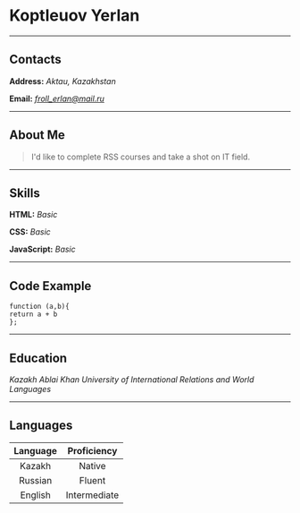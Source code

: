 # **Koptleuov Yerlan**

---

## Contacts

**Address:** _Aktau, Kazakhstan_

**Email:** [_froll_erlan@mail.ru_](maito:froll_erlan@mail.ru)

---

## About Me

> I'd like to complete RSS courses and take a shot on IT field.

---

## Skills

**HTML:** _Basic_

**CSS:** _Basic_

**JavaScript:** _Basic_

---

## Code Example

```
function (a,b){
return a + b
};
```

---

## Education

_Kazakh Ablai Khan University of International Relations and World Languages_

---

## Languages

| Language | Proficiency  |
| :------: | :----------: |
|  Kazakh  |    Native    |
| Russian  |    Fluent    |
| English  | Intermediate |
